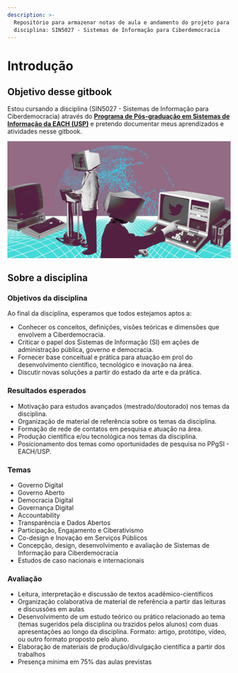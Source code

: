 ```yaml
---
description: >-
  Repositório para armazenar notas de aula e andamento do projeto para
  disciplina: SIN5027 - Sistemas de Informação para Ciberdemocracia
---
```


# Introdução

## Objetivo desse gitbook

Estou cursando a disciplina \(SIN5027 - Sistemas de Informação para Ciberdemocracia\) através do [**Programa de Pós-graduação em Sistemas de Informação da EACH \(USP\)**](http://ppgsi.each.usp.br/) e pretendo documentar meus aprendizados e atividades nesse gitbook.

![](.gitbook/assets/ilustrasi-hl-3-_ratio-16x9.jpg)

## Sobre a disciplina

### **Objetivos da disciplina**

Ao final da disciplina, esperamos que todos estejamos aptos a:

* Conhecer os conceitos, definições, visões teóricas e dimensões que envolvem a Ciberdemocracia.
* Criticar o papel dos Sistemas de Informação \(SI\) em ações de administração pública, governo e democracia.
* Fornecer base conceitual e prática para atuação em prol do desenvolvimento científico, tecnológico e inovação na área.
* Discutir novas soluções a partir do estado da arte e da prática. 

### **Resultados esperados**

* Motivação para estudos avançados \(mestrado/doutorado\) nos temas da disciplina.
* Organização de material de referência sobre os temas da disciplina.
* Formação de rede de contatos em pesquisa e atuação na área.
* Produção científica e/ou tecnológica nos temas da disciplina.
* Posicionamento  dos temas como oportunidades de pesquisa no PPgSI - EACH/USP.

### Temas

* Governo Digital
* Governo Aberto
* Democracia Digital
* Governança Digital
* Accountability
* Transparência e Dados Abertos
* Participação, Engajamento e Ciberativismo
* Co-design e Inovação em Serviços Públicos
* Concepção, design, desenvolvimento e avaliação de Sistemas de Informação para Ciberdemocracia
* Estudos de caso nacionais e internacionais

### Avaliação

* Leitura, interpretação e discussão de textos acadêmico-científicos 
* Organização colaborativa de material de referência a partir das leituras e discussões em aulas
* Desenvolvimento de um estudo teórico ou prático relacionado ao tema \(temas sugeridos pela disciplina ou trazidos pelos alunos\) com duas apresentações ao longo da disciplina. Formato: artigo, protótipo, vídeo, ou outro formato proposto pelo aluno.
* Elaboração de materiais de produção/divulgação científica a partir dos trabalhos
* Presença mínima em 75% das aulas previstas



